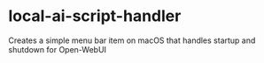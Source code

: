 # local-ai-script-handler
Creates a simple menu bar item on macOS that handles startup and shutdown for Open-WebUI
